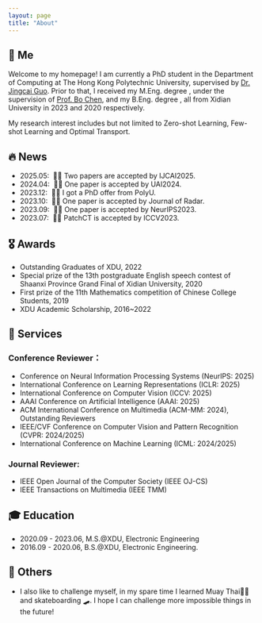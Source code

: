 ```yaml
---
layout: page
title: "About"
---
```


<span class='anchor' id='about-me'></span>

## 🐨 Me

Welcome to my homepage! I am currently a PhD student in the Department of Computing at The Hong Kong Polytechnic University, supervised by [Dr. Jingcai Guo](https://jingcaiguo.github.io/). Prior to that, I received my M.Eng. degree , under the supervision of [Prof. Bo Chen](https://web.xidian.edu.cn/bchen/), and my B.Eng. degree , all from Xidian University in 2023 and 2020 respectively.

My research interest includes but not limited to Zero-shot Learning, Few-shot Learning and Optimal Transport.

## 🔥 News
- 2025.05: &nbsp;🥳🥳 Two papers are accepted by IJCAI2025. 
- 2024.04: &nbsp;🥂🥂 One paper is accepted by UAI2024. 
- 2023.12: &nbsp;🥳🥳 I got a PhD offer from PolyU.
- 2023.10: &nbsp;🙋🙋 One paper is accepted by Journal of Radar.
- 2023.09: &nbsp;🍾🍾 One paper is accepted by NeurIPS2023. 
- 2023.07: &nbsp;🎉🎉 PatchCT is accepted by ICCV2023.


## 🎖 Awards 
- Outstanding Graduates of XDU, 2022
- Special prize of the 13th postgraduate English speech contest of Shaanxi Province Grand Final of Xidian University, 2020
- First prize of the 11th Mathematics competition of Chinese College Students, 2019
- XDU Academic Scholarship, 2016~2022

## 🧙 Services
### Conference Reviewer：
- Conference on Neural Information Processing Systems (NeurIPS: 2025)
- International Conference on Learning Representations (ICLR: 2025)
- International Conference on Computer Vision (ICCV: 2025)
- AAAI Conference on Artificial Intelligence (AAAI: 2025)
- ACM International Conference on Multimedia (ACM-MM: 2024), Outstanding Reviewers
- IEEE/CVF Conference on Computer Vision and Pattern Recognition (CVPR: 2024/2025)
- International Conference on Machine Learning (ICML: 2024/2025)

### Journal Reviewer:
- IEEE Open Journal of the Computer Society (IEEE OJ-CS)
- IEEE Transactions on Multimedia (IEEE TMM)
  
## 🎓 Education
- 2020.09 - 2023.06, M.S.@XDU, Electronic Engineering
- 2016.09 - 2020.06, B.S.@XDU, Electronic Engineering.

## 🥏 Others
- I also like to challenge myself, in my spare time I learned Muay Thai🥊🥊 and skateboarding 🛹. I hope I can challenge more impossible things in the future!
